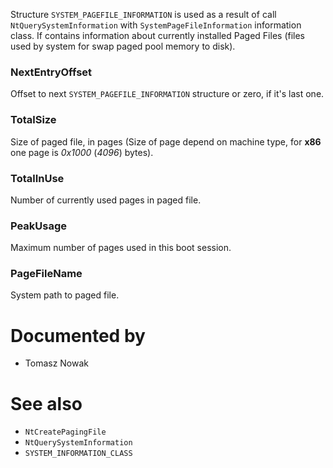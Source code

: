 Structure `SYSTEM_PAGEFILE_INFORMATION` is used as a result of call `NtQuerySystemInformation` with `SystemPageFileInformation` information class. If contains information about currently installed Paged Files (files used by system for swap paged pool memory to disk).

### NextEntryOffset

Offset to next `SYSTEM_PAGEFILE_INFORMATION` structure or zero, if it's last one.

### TotalSize

Size of paged file, in pages (Size of page depend on machine type, for **x86** one page is *0x1000* (*4096*) bytes).

### TotalInUse

Number of currently used pages in paged file.

### PeakUsage

Maximum number of pages used in this boot session.

### PageFileName

System path to paged file.

# Documented by

* Tomasz Nowak

# See also

* `NtCreatePagingFile`
* `NtQuerySystemInformation`
* `SYSTEM_INFORMATION_CLASS`
